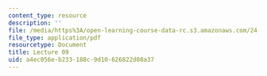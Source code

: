 ```yaml
---
content_type: resource
description: ''
file: /media/https%3A/open-learning-course-data-rc.s3.amazonaws.com/24-901-language-and-its-structure-i-phonology-fall-2010/a4ec056eb233188c9d10626822d08a37_MIT24_901F10_lec09.pdf
file_type: application/pdf
resourcetype: Document
title: Lecture 09
uid: a4ec056e-b233-188c-9d10-626822d08a37
---
```

